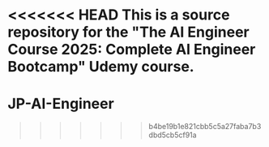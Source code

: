 <<<<<<< HEAD
This is a source repository for the "The AI Engineer Course 2025: Complete AI Engineer Bootcamp" Udemy course.
=======
# JP-AI-Engineer
>>>>>>> b4be19b1e821cbb5c5a27faba7b3dbd5cb5cf91a
